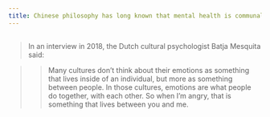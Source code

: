 ```yaml
---
title: Chinese philosophy has long known that mental health is communal
---
```


## 
> In an interview in 2018, the Dutch cultural psychologist Batja Mesquita said:

> > Many cultures don’t think about their emotions as something that lives inside of an individual, but more as something between people. In those cultures, emotions are what people do together, with each other. So when I’m angry, that is something that lives between you and me.
##
